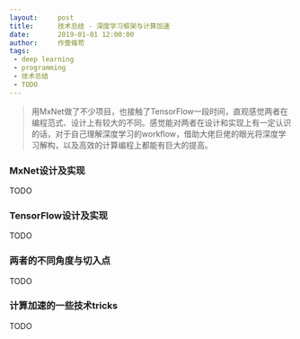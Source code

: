 ```yaml
---
layout:     post
title:      技术总结 - 深度学习框架与计算加速
date:       2019-01-01 12:00:00
author:     作壹條苟
tags:
 - deep learning
 - programming
 - 技术总结
 - TODO
---
```


> 用MxNet做了不少项目，也接触了TensorFlow一段时间，直观感觉两者在编程范式、设计上有较大的不同。感觉能对两者在设计和实现上有一定认识的话，对于自己理解深度学习的workflow，借助大佬巨佬的眼光将深度学习解构，以及高效的计算编程上都能有巨大的提高。

### MxNet设计及实现

TODO

### TensorFlow设计及实现

TODO

### 两者的不同角度与切入点

TODO

### 计算加速的一些技术tricks

TODO